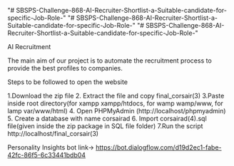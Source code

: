 "# SBSPS-Challenge-868-AI-Recruiter-Shortlist-a-Suitable-candidate-for-specific-Job-Role-" 
"# SBSPS-Challenge-868-AI-Recruiter-Shortlist-a-Suitable-candidate-for-specific-Job-Role-" 
"# SBSPS-Challenge-868-AI-Recruiter-Shortlist-a-Suitable-candidate-for-specific-Job-Role-" 

AI Recruitment

The main aim of our project is to automate the recruitment process to provide the best profiles to companies. 


Steps to be followed to open the website

1.Download the  zip file
2. Extract the file and copy final_corsair(3)
3.Paste inside root directory(for xampp xampp/htdocs, for wamp wamp/www, for lamp var/www/html)
4. Open PHPMyAdmin (http://localhost/phpmyadmin)
5. Create a database with name corsairad
6. Import corsairad(4).sql file(given inside the zip package in SQL file folder)
7.Run the script http://localhost/final_corsair(3)


Personality Insights bot link->
https://bot.dialogflow.com/d19d2ec1-fabe-42fc-86f5-6c33441bdb04

